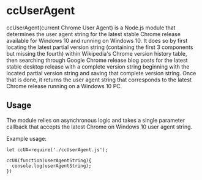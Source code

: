 # ccUserAgent

ccUserAgent(current Chrome User Agent) is a Node.js module that determines the user agent string for the latest stable Chrome release available for Windows 10 and running
on Windows 10. It does so by first locating the latest partial version string (containing the first 3 components but missing the fourth) within Wikipedia's Chrome version history table, then searching through Google Chrome release blog posts for the latest stable desktop release with a complete version string beginning with the located partial version string and saving that complete version string. Once that is done, it returns the user agent string that corresponds to the latest Chrome release running on a Windows 10 PC.




## Usage

The module relies on asynchronous logic and takes a single parameter callback that accepts the latest Chrome on Windows 10 user agent string.

Example usage:

```
let ccUA=require('./ccUserAgent.js');

ccUA(function(userAgentString){
  console.log(userAgentString);
})

```


